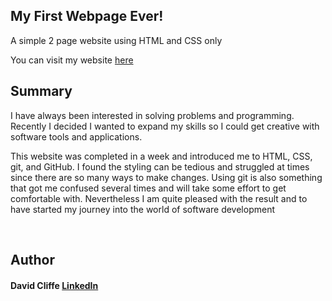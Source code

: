 <h2>My First Webpage Ever!</h2>

<p>A simple 2 page website using HTML and CSS only</p>

<p>You can visit my website  <a href="https://davidcliffe.github.io/personal-website/index.html"> here</a> </p>


<h2>Summary</h2> 
<p>I have always been interested in solving problems and programming. Recently I decided I wanted to expand my skills so I could get creative with software tools
and applications.</p>

<p>This website was completed in a week and introduced me to HTML, CSS, git, and GitHub. I found the styling can be tedious and struggled at times since there are
so many ways to make changes. Using git is also something that got me confused several times and will take some effort to get comfortable with. 
Nevertheless I am quite pleased with the result and to have started my journey into the world of software development</p><br>

<h2>Author</h2> 
<h4>David Cliffe <a href="https://www.linkedin.com/in/david-cliffe-9ba77817/" > LinkedIn</a> </h4>

    





